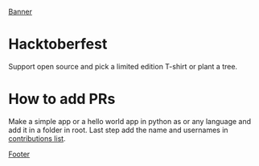 [Banner](../blob/main/_data/HF2020.png)

# Hacktoberfest
Support open source and pick a limited edition T-shirt or plant a tree.

# How to add PRs
Make a simple app or a hello world app in python as or any language and add it in a folder in root.
Last step add the name and usernames in [contributions list](https://github.com/devRaspberry/hacktoberfest/blob/main/contributors-list.md).

[Footer](../blob/main/_data/_Sponsors.svg)